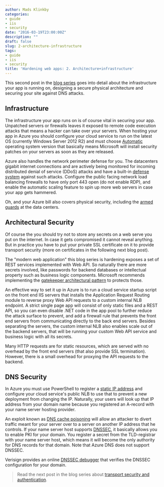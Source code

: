 ```yaml
---
author: Mads Klinkby
categories:
- guide
- iis
- security
date: "2016-03-19T23:00:00Z"
description: ""
draft: false
slug: 2-architecture-infrastructure
tags:
- guide
- iis
- security
title: 'Hardening web apps: 2. Architecture+infrastructure'
---
```



This second post in the [ blog series](http://www.kli.dk/2016/03/06/1-hardening-web-apps-introduction) goes into detail about the infrastructure your app is running on, designing a secure physical architecture and securing your site against DNS attacks.

## Infrastructure

The infrastructure your app runs on is of course vital in securing your app. Unpatched servers or firewalls leaves it exposed to remote code execution attacks that means a hacker can take over your servers. When hosting your app in Azure you should configure your cloud service to run on the latest OS (currently Windows Server 2012 R2) and must choose [ Automatic](https://azure.microsoft.com/da-dk/documentation/articles/cloud-services-guestos-update-matrix/) operating system version that basically means Microsoft will install security patches on your servers as soon as they are released. 

Azure also handles the network perimeter defense for you. The datacenters gigabit internet connections and are actively being monitored for incoming distributed denial of service (DDoS) attacks and have a built-in [ defense system](https://azure.microsoft.com/en-us/blog/microsoft-azure-network-security-whitepaper-version-3-is-now-available/) against such attacks. Configure the public facing network load balancing firewalls to have only port 443 open (do not enable RDP), and enable the automatic scaling feature to spin up more web servers in case your app gets hammered. 

Oh, and your Azure bill also covers physical security, including the [ armed guards](http://up2v.nl/2012/11/11/a-look-into-windows-azure-datacenter/) at the data centers.

## Architectural Security

Of course the you should try not to store any secrets on a web serve you put on the internet. In case it gets compromised it cannot reveal anything. But in practice you have to put your private SSL certificate on it to provide transport security (more on certificates in the following next blog post). 

The "modern web application" this blog series is hardening exposes a set of REST services implemented with Web API. So naturally there are more secrets involved, like passwords for backend databases or intellectual property such as business logic components. Microsoft recommends implementing the [gatekeeper architectural pattern](https://msdn.microsoft.com/en-us/library/dn589793.aspx) to protects those. 

An effective way to set it up in Azure is to run a cloud service startup script on the front end IIS servers that installs the Application Request Routing module to reverse proxy Web API requests to a custom internal NLB endpoint. <span>A strict single page app will consist of only static files and a REST API, so you can even disable .NET code in the app pool to further reduce the attack surface to prevent, and add a firewall rule that prevents the front end servers from communicating directly to the back end servers. Besides separating the servers, the custom internal NLB also enables scale out of the backend servers, that will be running your custom Web API service and business logic with all its secrets. </span>

<span>Many HTTP requests are for static resources, which are served with no overhead by the front end servers (that also provide SSL termination). However, there is a small overhead for proxying the API requests to the backend.</span>

## DNS Security

In Azure you must use PowerShell to register a [ static IP address](https://blogs.technet.microsoft.com/heyscriptingguy/2012/02/28/use-powershell-to-configure-static-ip-and-dns-settings/) and configure your cloud service's public NLB to use that to prevent a new deployment from changing the IP. Naturally, your users will look up that IP address from your domain name because you registered an A-record with your name server hosting provider. 

An exploit known as [ DNS cache poisoning](http://www.networkworld.com/article/2277316/tech-primers/how-dns-cache-poisoning-works.html) will allow an attacker to divert traffic meant for your server over to a server on another IP address that he controls. If your name server host supports [DNSSEC](https://en.wikipedia.org/wiki/Dnssec), it basically allows you to enable PKI for your domain. You register a secret from the TLD-registrar with your name server host, which means it will become the only authority for DNS records for that domain. <span>Note that Azure DNS does not support DNSSEC. </span>

Verisign provides an online [DNSSEC debugger](http://dnssec-debugger.verisignlabs.com/) that verifies the DNSSEC configuration for your domain.

>Read the next post in the blog series about [transport security and authentication](/3-authentication/).

